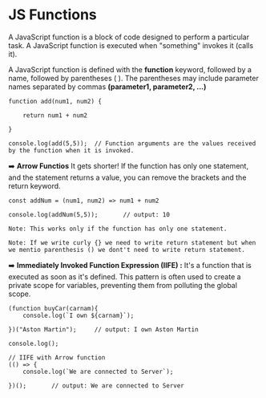 # JS Functions
A JavaScript function is a block of code designed to perform a particular task. A JavaScript function is executed when "something" invokes it (calls it).

A JavaScript function is defined with the **function** keyword, followed by a name, followed by parentheses ( ). The parentheses may include parameter names separated by commas **(parameter1, parameter2, ...)**

    function add(num1, num2) {
        
        return num1 + num2

    }

    console.log(add(5,5));  // Function arguments are the values received by the function when it is invoked.

➡️ **Arrow Functios** It gets shorter! If the function has only one statement, and the statement returns a value, you can remove the brackets and the return keyword.

    const addNum = (num1, num2) => num1 + num2

    console.log(addNum(5,5));       // output: 10

    Note: This works only if the function has only one statement.

    Note: If we write curly {} we need to write return statement but when we mentio parenthesis () we dont't need to write return statement. 

➡️ **Immediately Invoked Function Expression (IIFE) :**  It's a function that is executed as soon as it's defined. This pattern is often used to create a private scope for variables, preventing them from polluting the global scope.

    (function buyCar(carnam){
        console.log(`I own ${carnam}`);
    
    })("Aston Martin");     // output: I own Aston Martin

    console.log();

    // IIFE with Arrow function 
    (() => {
        console.log(`We are connected to Server`);

    })();       // output: We are connected to Server

